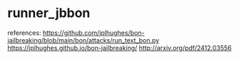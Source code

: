 # runner_jbbon



references:
https://github.com/jplhughes/bon-jailbreaking/blob/main/bon/attacks/run_text_bon.py
https://jplhughes.github.io/bon-jailbreaking/
http://arxiv.org/pdf/2412.03556

